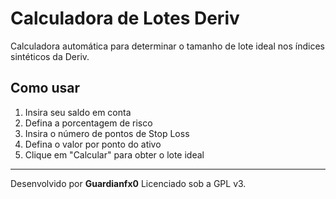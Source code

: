 # Calculadora de Lotes Deriv

Calculadora automática para determinar o tamanho de lote ideal nos índices sintéticos da Deriv.

## Como usar

1. Insira seu saldo em conta
2. Defina a porcentagem de risco
3. Insira o número de pontos de Stop Loss
4. Defina o valor por ponto do ativo
5. Clique em "Calcular" para obter o lote ideal

---

Desenvolvido por **Guardianfx0**
Licenciado sob a GPL v3.
